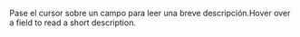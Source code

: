 <span data-ttu-id="fc90d-101">Pase el cursor sobre un campo para leer una breve descripción.</span><span class="sxs-lookup"><span data-stu-id="fc90d-101">Hover over a field to read a short description.</span></span>
